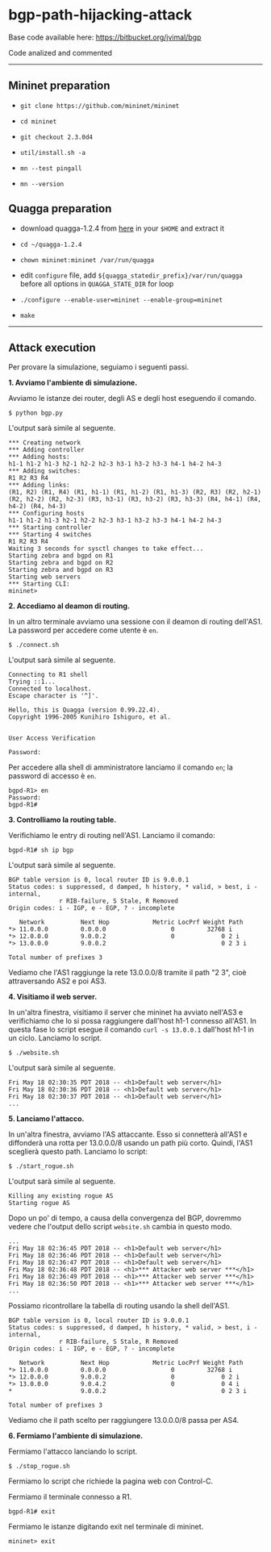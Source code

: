 # bgp-path-hijacking-attack

Base code available here: https://bitbucket.org/jvimal/bgp

Code analized and commented

---

## Mininet preparation

- `git clone https://github.com/mininet/mininet`

- `cd mininet`

- `git checkout 2.3.0d4`

- `util/install.sh -a`

- `mn --test pingall`

- `mn --version`

## Quagga preparation

- download quagga-1.2.4 from [here](http://download.savannah.gnu.org/releases/quagga/) in your `$HOME` and extract it

- `cd ~/quagga-1.2.4`

- `chown mininet:mininet /var/run/quagga`

- edit `configure` file, add `${quagga_statedir_prefix}/var/run/quagga` before all options in `QUAGGA_STATE_DIR` for loop 

- `./configure --enable-user=mininet --enable-group=mininet`

- `make`

---

## Attack execution

Per provare la simulazione, seguiamo i seguenti passi.

**1. Avviamo l'ambiente di simulazione.**

Avviamo le istanze dei router, degli AS e degli host eseguendo il comando.

`$ python bgp.py`

L'output sarà simile al seguente.

```
*** Creating network
*** Adding controller
*** Adding hosts:
h1-1 h1-2 h1-3 h2-1 h2-2 h2-3 h3-1 h3-2 h3-3 h4-1 h4-2 h4-3 
*** Adding switches:
R1 R2 R3 R4 
*** Adding links:
(R1, R2) (R1, R4) (R1, h1-1) (R1, h1-2) (R1, h1-3) (R2, R3) (R2, h2-1) (R2, h2-2) (R2, h2-3) (R3, h3-1) (R3, h3-2) (R3, h3-3) (R4, h4-1) (R4, h4-2) (R4, h4-3) 
*** Configuring hosts
h1-1 h1-2 h1-3 h2-1 h2-2 h2-3 h3-1 h3-2 h3-3 h4-1 h4-2 h4-3 
*** Starting controller
*** Starting 4 switches
R1 R2 R3 R4 
Waiting 3 seconds for sysctl changes to take effect...
Starting zebra and bgpd on R1
Starting zebra and bgpd on R2
Starting zebra and bgpd on R3
Starting web servers
*** Starting CLI:
mininet> 
```

**2. Accediamo al deamon di routing.**

In un altro terminale avviamo una sessione con il deamon di routing dell'AS1. La password per accedere come utente è `en`. 

`$ ./connect.sh`

L'output sarà simile al seguente.

```
Connecting to R1 shell
Trying ::1...
Connected to localhost.
Escape character is '^]'.

Hello, this is Quagga (version 0.99.22.4).
Copyright 1996-2005 Kunihiro Ishiguro, et al.


User Access Verification

Password: 
```

Per accedere alla shell di amministratore lanciamo il comando `en`; la password di accesso è `en`.

```
bgpd-R1> en
Password: 
bgpd-R1# 
```

**3. Controlliamo la routing table.**

Verifichiamo le entry di routing nell'AS1. Lanciamo il comando:

`bgpd-R1# sh ip bgp`

L'output sarà simile al seguente.

```
BGP table version is 0, local router ID is 9.0.0.1
Status codes: s suppressed, d damped, h history, * valid, > best, i - internal,
              r RIB-failure, S Stale, R Removed
Origin codes: i - IGP, e - EGP, ? - incomplete

   Network          Next Hop            Metric LocPrf Weight Path
*> 11.0.0.0         0.0.0.0                  0         32768 i
*> 12.0.0.0         9.0.0.2                  0             0 2 i
*> 13.0.0.0         9.0.0.2                                0 2 3 i

Total number of prefixes 3
```

Vediamo che l'AS1 raggiunge la rete 13.0.0.0/8 tramite il path "2 3", cioè attraversando AS2 e poi AS3.

**4. Visitiamo il web server.**

In un'altra finestra, visitiamo il server che mininet ha avviato nell'AS3 e verifichiamo che lo si possa raggiungere dall'host h1-1 connesso all'AS1. In questa fase lo script esegue il comando `curl -s 13.0.0.1` dall'host h1-1 in un ciclo. Lanciamo lo script.

`$ ./website.sh`

L'output sarà simile al seguente.

```
Fri May 18 02:30:35 PDT 2018 -- <h1>Default web server</h1>
Fri May 18 02:30:36 PDT 2018 -- <h1>Default web server</h1>
Fri May 18 02:30:37 PDT 2018 -- <h1>Default web server</h1>
...
```

**5. Lanciamo l'attacco.**

In un'altra finestra, avviamo l'AS attaccante. Esso si connetterà all'AS1 e diffonderà una rotta per 13.0.0.0/8 usando un path più corto. Quindi, l'AS1 sceglierà questo path. Lanciamo lo script:

`$ ./start_rogue.sh`

L'output sarà simile al seguente.

```
Killing any existing rogue AS
Starting rogue AS
```

Dopo un po' di tempo, a causa della convergenza del BGP, dovremmo vedere che l'output dello script `website.sh` cambia in questo modo.

```
...
Fri May 18 02:36:45 PDT 2018 -- <h1>Default web server</h1>
Fri May 18 02:36:46 PDT 2018 -- <h1>Default web server</h1>
Fri May 18 02:36:47 PDT 2018 -- <h1>Default web server</h1>
Fri May 18 02:36:48 PDT 2018 -- <h1>*** Attacker web server ***</h1>
Fri May 18 02:36:49 PDT 2018 -- <h1>*** Attacker web server ***</h1>
Fri May 18 02:36:50 PDT 2018 -- <h1>*** Attacker web server ***</h1>
...
```

Possiamo ricontrollare la tabella di routing usando la shell dell'AS1.

```
BGP table version is 0, local router ID is 9.0.0.1
Status codes: s suppressed, d damped, h history, * valid, > best, i - internal,
              r RIB-failure, S Stale, R Removed
Origin codes: i - IGP, e - EGP, ? - incomplete

   Network          Next Hop            Metric LocPrf Weight Path
*> 11.0.0.0         0.0.0.0                  0         32768 i
*> 12.0.0.0         9.0.0.2                  0             0 2 i
*> 13.0.0.0         9.0.4.2                  0             0 4 i
*                   9.0.0.2                                0 2 3 i

Total number of prefixes 3
```

Vediamo che il path scelto per raggiungere 13.0.0.0/8 passa per AS4.

**6. Fermiamo l'ambiente di simulazione.**

Fermiamo l'attacco lanciando lo script.

`$ ./stop_rogue.sh`

Fermiamo lo script che richiede la pagina web con Control-C.

Fermiamo il terminale connesso a R1.

`bgpd-R1# exit`

Fermiamo le istanze digitando exit nel terminale di mininet.

`mininet> exit`
